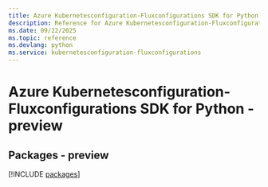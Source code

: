 ```yaml
---
title: Azure Kubernetesconfiguration-Fluxconfigurations SDK for Python
description: Reference for Azure Kubernetesconfiguration-Fluxconfigurations SDK for Python
ms.date: 09/22/2025
ms.topic: reference
ms.devlang: python
ms.service: kubernetesconfiguration-fluxconfigurations
---
```

# Azure Kubernetesconfiguration-Fluxconfigurations SDK for Python - preview
## Packages - preview
[!INCLUDE [packages](kubernetesconfiguration-fluxconfigurations-index.md)]